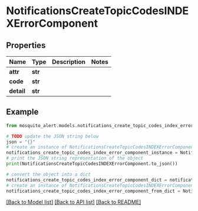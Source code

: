 # NotificationsCreateTopicCodesINDEXErrorComponent


## Properties

Name | Type | Description | Notes
------------ | ------------- | ------------- | -------------
**attr** | **str** |  | 
**code** | **str** |  | 
**detail** | **str** |  | 

## Example

```python
from mosquito_alert.models.notifications_create_topic_codes_index_error_component import NotificationsCreateTopicCodesINDEXErrorComponent

# TODO update the JSON string below
json = "{}"
# create an instance of NotificationsCreateTopicCodesINDEXErrorComponent from a JSON string
notifications_create_topic_codes_index_error_component_instance = NotificationsCreateTopicCodesINDEXErrorComponent.from_json(json)
# print the JSON string representation of the object
print(NotificationsCreateTopicCodesINDEXErrorComponent.to_json())

# convert the object into a dict
notifications_create_topic_codes_index_error_component_dict = notifications_create_topic_codes_index_error_component_instance.to_dict()
# create an instance of NotificationsCreateTopicCodesINDEXErrorComponent from a dict
notifications_create_topic_codes_index_error_component_from_dict = NotificationsCreateTopicCodesINDEXErrorComponent.from_dict(notifications_create_topic_codes_index_error_component_dict)
```
[[Back to Model list]](../README.md#documentation-for-models) [[Back to API list]](../README.md#documentation-for-api-endpoints) [[Back to README]](../README.md)


